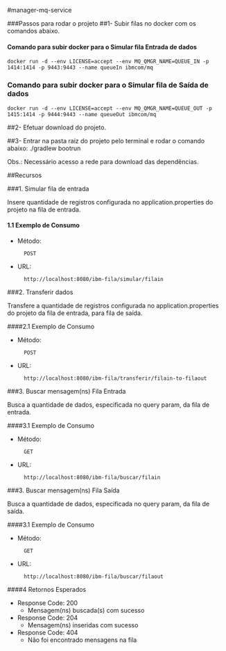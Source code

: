 #manager-mq-service

###Passos para rodar o projeto
##1- Subir filas no docker com os comandos abaixo.
#### Comando para subir docker para o Simular fila Entrada de dados
    docker run -d --env LICENSE=accept --env MQ_QMGR_NAME=QUEUE_IN -p 1414:1414 -p 9443:9443 --name queueIn ibmcom/mq

### Comando para subir docker para o Simular fila de Saída de dados
    docker run -d --env LICENSE=accept --env MQ_QMGR_NAME=QUEUE_OUT -p 1415:1414 -p 9444:9443 --name queueOut ibmcom/mq

##2- Efetuar download do projeto.

##3- Entrar na pasta raiz do projeto pelo terminal e rodar o comando abaixo:
    ./gradlew bootrun

Obs.: Necessário acesso a rede para download das dependências.

##Recursos

###1. Simular fila de entrada

Insere quantidade de registros configurada no application.properties do projeto na fila de entrada.

#### 1.1 Exemplo de Consumo
* Método:
 
        POST
        
* URL:

        http://localhost:8080/ibm-fila/simular/filain
        
###2. Transferir dados

Transfere a quantidade de registros configurada no application.properties do projeto da fila de entrada, para fila de saída.
        
####2.1 Exemplo de Consumo
* Método:

        POST
    
* URL:

        http://localhost:8080/ibm-fila/transferir/filain-to-filaout
        
###3. Buscar mensagem(ns) Fila Entrada

Busca a quantidade de dados, especificada no query param, da fila de entrada.
        
####3.1 Exemplo de Consumo
* Método:

        GET
    
* URL:

        http://localhost:8080/ibm-fila/buscar/filain
        
###3. Buscar mensagem(ns) Fila Saída

Busca a quantidade de dados, especificada no query param, da fila de saída.
        
####3.1 Exemplo de Consumo
* Método:

        GET
    
* URL:

        http://localhost:8080/ibm-fila/buscar/filaout
        
####4 Retornos Esperados

* Response Code: 200
    * Mensagem(ns) buscada(s) com sucesso
* Response Code: 204
    * Mensagem(ns) inseridas com sucesso
* Response Code: 404
    * Não foi encontrado mensagens na fila